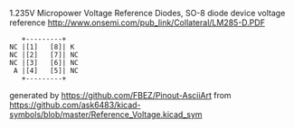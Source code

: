 1.235V Micropower Voltage Reference Diodes, SO-8
diode device voltage reference
http://www.onsemi.com/pub_link/Collateral/LM285-D.PDF


	   +---------+
	NC |[1]   [8]| K
	NC |[2]   [7]| NC
	NC |[3]   [6]| NC
	 A |[4]   [5]| NC
	   +---------+


generated by https://github.com/FBEZ/Pinout-AsciiArt from https://github.com/ask6483/kicad-symbols/blob/master/Reference_Voltage.kicad_sym